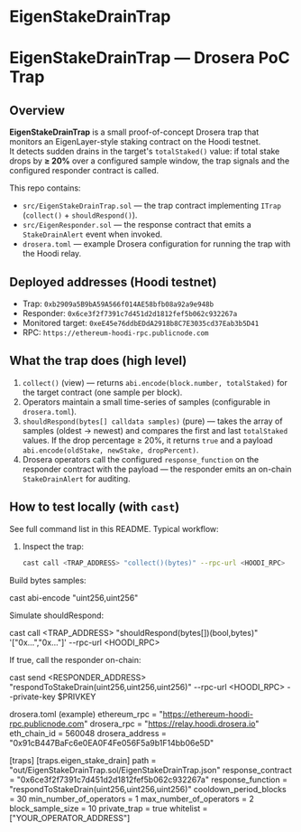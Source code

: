 # EigenStakeDrainTrap
# EigenStakeDrainTrap — Drosera PoC Trap

## Overview
**EigenStakeDrainTrap** is a small proof-of-concept Drosera trap that monitors an EigenLayer-style staking contract on the Hoodi testnet.  
It detects sudden drains in the target's `totalStaked()` value: if total stake drops by **≥ 20%** over a configured sample window, the trap signals and the configured responder contract is called.

This repo contains:
- `src/EigenStakeDrainTrap.sol` — the trap contract implementing `ITrap` (`collect()` + `shouldRespond()`).
- `src/EigenResponder.sol` — the response contract that emits a `StakeDrainAlert` event when invoked.
- `drosera.toml` — example Drosera configuration for running the trap with the Hoodi relay.

## Deployed addresses (Hoodi testnet)
- Trap: `0xb2909a5B9bA59A566f014AE58bfb08a92a9e948b`  
- Responder: `0x6ce3f2f7391c7d451d2d1812fef5b062c932267a`  
- Monitored target: `0xeE45e76ddbEDdA2918b8C7E3035cd37Eab3b5D41`  
- RPC: `https://ethereum-hoodi-rpc.publicnode.com`

## What the trap does (high level)
1. `collect()` (view) — returns `abi.encode(block.number, totalStaked)` for the target contract (one sample per block).  
2. Operators maintain a small time-series of samples (configurable in `drosera.toml`).  
3. `shouldRespond(bytes[] calldata samples)` (pure) — takes the array of samples (oldest → newest) and compares the first and last `totalStaked` values. If the drop percentage ≥ 20%, it returns `true` and a payload `abi.encode(oldStake, newStake, dropPercent)`.  
4. Drosera operators call the configured `response_function` on the responder contract with the payload — the responder emits an on-chain `StakeDrainAlert` for auditing.

## How to test locally (with `cast`)
See full command list in this README. Typical workflow:

1. Inspect the trap:
   ```bash
   cast call <TRAP_ADDRESS> "collect()(bytes)" --rpc-url <HOODI_RPC>
Build bytes samples:

cast abi-encode "uint256,uint256" <block> <totalStaked>


Simulate shouldRespond:

cast call <TRAP_ADDRESS> "shouldRespond(bytes[])(bool,bytes)" '["0x...","0x..."]' --rpc-url <HOODI_RPC>


If true, call the responder on-chain:

cast send <RESPONDER_ADDRESS> "respondToStakeDrain(uint256,uint256,uint256)" <oldStake> <newStake> <dropPercent> --rpc-url <HOODI_RPC> --private-key $PRIVKEY

drosera.toml (example)
ethereum_rpc = "https://ethereum-hoodi-rpc.publicnode.com"
drosera_rpc = "https://relay.hoodi.drosera.io"
eth_chain_id = 560048
drosera_address = "0x91cB447BaFc6e0EA0F4Fe056F5a9b1F14bb06e5D"

[traps]
[traps.eigen_stake_drain]
path = "out/EigenStakeDrainTrap.sol/EigenStakeDrainTrap.json"
response_contract = "0x6ce3f2f7391c7d451d2d1812fef5b062c932267a"
response_function = "respondToStakeDrain(uint256,uint256,uint256)"
cooldown_period_blocks = 30
min_number_of_operators = 1
max_number_of_operators = 2
block_sample_size = 10
private_trap = true
whitelist = ["YOUR_OPERATOR_ADDRESS"]
